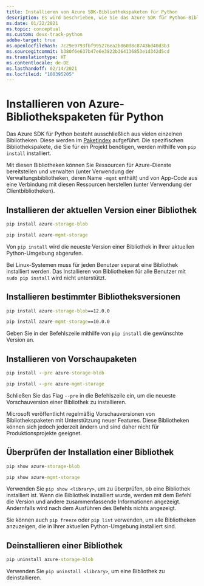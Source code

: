 ```yaml
---
title: Installieren von Azure SDK-Bibliothekspaketen für Python
description: Es wird beschrieben, wie Sie das Azure SDK für Python-Bibliotheken mit pip installieren, deinstallieren und überprüfen. Der Artikel enthält Details zur Installation bestimmter Versionen und Vorschaupakete.
ms.date: 01/22/2021
ms.topic: conceptual
ms.custom: devx-track-python
adobe-target: true
ms.openlocfilehash: 7c29e9793fbf995276ea2b860d8c8743bd40d3b3
ms.sourcegitcommit: b380f6e637b47e6e3822b364136853e1d342d5cd
ms.translationtype: HT
ms.contentlocale: de-DE
ms.lasthandoff: 02/14/2021
ms.locfileid: "100395205"
---
```

# <a name="how-to-install-azure-library-packages-for-python"></a>Installieren von Azure-Bibliothekspaketen für Python

Das Azure SDK für Python besteht ausschließlich aus vielen einzelnen Bibliotheken. Diese werden im [Paketindex](azure-sdk-library-package-index.md) aufgeführt. Die spezifischen Bibliothekspakete, die Sie für ein Projekt benötigen, werden mithilfe von `pip install` installiert.

Mit diesen Bibliotheken können Sie Ressourcen für Azure-Dienste bereitstellen und verwalten (unter Verwendung der Verwaltungsbibliotheken, deren Name `-mgmt` enthält) und von App-Code aus eine Verbindung mit diesen Ressourcen herstellen (unter Verwendung der Clientbibliotheken).

## <a name="install-the-latest-version-of-a-library"></a>Installieren der aktuellen Version einer Bibliothek

```cmd
pip install azure-storage-blob
```

```cmd
pip install azure-mgmt-storage
```

Von `pip install` wird die neueste Version einer Bibliothek in Ihrer aktuellen Python-Umgebung abgerufen.

Bei Linux-Systemen muss für jeden Benutzer separat eine Bibliothek installiert werden. Das Installieren von Bibliotheken für alle Benutzer mit `sudo pip install` wird nicht unterstützt.

## <a name="install-specific-library-versions"></a>Installieren bestimmter Bibliotheksversionen

```cmd
pip install azure-storage-blob==12.0.0
```

```cmd
pip install azure-mgmt-storage==10.0.0
```

Geben Sie in der Befehlszeile mithilfe von `pip install` die gewünschte Version an.

## <a name="install-preview-packages"></a>Installieren von Vorschaupaketen

```cmd
pip install --pre azure-storage-blob
```

```cmd
pip install --pre azure-mgmt-storage
```

Schließen Sie das Flag `--pre` in die Befehlszeile ein, um die neueste Vorschauversion einer Bibliothek zu installieren.

Microsoft veröffentlicht regelmäßig Vorschauversionen von Bibliothekspaketen mit Unterstützung neuer Features. Diese Bibliotheken können sich jedoch jederzeit ändern und sind daher nicht für Produktionsprojekte geeignet.

## <a name="verify-a-library-installation"></a>Überprüfen der Installation einer Bibliothek

```cmd
pip show azure-storage-blob
```

```cmd
pip show azure-mgmt-storage
```

Verwenden Sie `pip show <library>`, um zu überprüfen, ob eine Bibliothek installiert ist. Wenn die Bibliothek installiert wurde, werden mit dem Befehl die Version und andere zusammenfassende Informationen angezeigt. Andernfalls wird nach dem Ausführen des Befehls nichts angezeigt.

Sie können auch `pip freeze` oder `pip list` verwenden, um alle Bibliotheken anzuzeigen, die in Ihrer aktuellen Python-Umgebung installiert sind.

## <a name="uninstall-a-library"></a>Deinstallieren einer Bibliothek

```cmd
pip uninstall azure-storage-blob
```

Verwenden Sie `pip uninstall <library>`, um eine Bibliothek zu deinstallieren.

